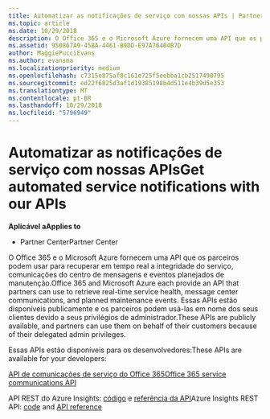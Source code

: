 ```yaml
---
title: Automatizar as notificações de serviço com nossas APIs | Partner Center
ms.topic: article
ms.date: 10/29/2018
description: O Office 365 e o Microsoft Azure fornecem uma API que os parceiros podem usar para recuperar em tempo real a integridade do serviço, comunicações do centro de mensagens e eventos planejados de manutenção.
ms.assetid: 950867A9-458A-4461-B9DD-E97A76404B7D
author: MaggiePucciEvans
ms.author: evansma
ms.localizationpriority: medium
ms.openlocfilehash: c7315e875af8c161e725f5eebba1cb2517490795
ms.sourcegitcommit: ed22f6825d3af1d19385198b4d511e4b39d5e353
ms.translationtype: MT
ms.contentlocale: pt-BR
ms.lasthandoff: 10/29/2018
ms.locfileid: "5796949"
---
```

# <a name="get-automated-service-notifications-with-our-apis"></a><span data-ttu-id="e7ae7-103">Automatizar as notificações de serviço com nossas APIs</span><span class="sxs-lookup"><span data-stu-id="e7ae7-103">Get automated service notifications with our APIs</span></span>

**<span data-ttu-id="e7ae7-104">Aplicável a</span><span class="sxs-lookup"><span data-stu-id="e7ae7-104">Applies to</span></span>**

-  <span data-ttu-id="e7ae7-105">Partner Center</span><span class="sxs-lookup"><span data-stu-id="e7ae7-105">Partner Center</span></span>

<span data-ttu-id="e7ae7-106">O Office 365 e o Microsoft Azure fornecem uma API que os parceiros podem usar para recuperar em tempo real a integridade do serviço, comunicações do centro de mensagens e eventos planejados de manutenção.</span><span class="sxs-lookup"><span data-stu-id="e7ae7-106">Office 365 and Microsoft Azure each provide an API that partners can use to retrieve real-time service health, message center communications, and planned maintenance events.</span></span> <span data-ttu-id="e7ae7-107">Essas APIs estão disponíveis publicamente e os parceiros podem usá-las em nome dos seus clientes devido a seus privilégios de administrador.</span><span class="sxs-lookup"><span data-stu-id="e7ae7-107">These APIs are publicly available, and partners can use them on behalf of their customers because of their delegated admin privileges.</span></span>

<span data-ttu-id="e7ae7-108">Essas APIs estão disponíveis para os desenvolvedores:</span><span class="sxs-lookup"><span data-stu-id="e7ae7-108">These APIs are available for your developers:</span></span>

[<span data-ttu-id="e7ae7-109">API de comunicações de serviço do Office 365</span><span class="sxs-lookup"><span data-stu-id="e7ae7-109">Office 365 service communications API</span></span>](http://go.microsoft.com/fwlink/p/?LinkId=616899)

<span data-ttu-id="e7ae7-110">API REST do Azure Insights: [código](http://go.microsoft.com/fwlink/p/?LinkId=617299) e [referência da API](http://go.microsoft.com/fwlink/p/?LinkId=617300)</span><span class="sxs-lookup"><span data-stu-id="e7ae7-110">Azure Insights REST API: [code](http://go.microsoft.com/fwlink/p/?LinkId=617299) and [API reference](http://go.microsoft.com/fwlink/p/?LinkId=617300)</span></span>

 

 



